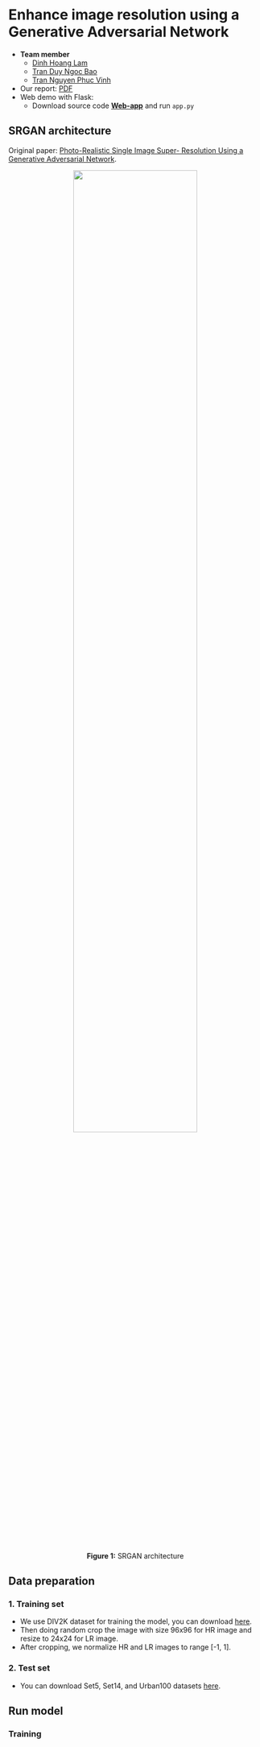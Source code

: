 # **Enhance image resolution using a Generative Adversarial Network**
* **Team member**
    * [Dinh Hoang Lam](https://github.com/LamKser)
    * [Tran Duy Ngoc Bao](https://github.com/TranDuyNgocBao)
    * [Tran Nguyen Phuc Vinh](https://github.com/Lasky0908)
* Our report: [PDF](https://drive.google.com/file/d/1E4LMsEhZwS747aOu_rLXSmuXMrnNJH_h/view?usp=sharing)
* Web demo with Flask:  
   * Download source code [**Web-app**](https://github.com/LamKser/image-super-resolution-web-app) and run `app.py`
## **SRGAN architecture**
Original paper: [Photo-Realistic Single Image Super-
Resolution Using a Generative Adversarial Network](https://arxiv.org/abs/1609.04802?context=cs).

<div align="center">
    <img src="https://user-images.githubusercontent.com/83662223/179677280-874d1f3f-bb72-4efe-8012-6075bb0b8cac.jpeg" width="70%" height="70%">
</div>
<p align="center">
    <strong>Figure 1:</strong> SRGAN architecture
</p>

## **Data preparation**
### **1. Training set**
* We use DIV2K dataset for training the model, you can download [here](https://github.com/LamKser/Image-super-resolution-using-GAN/tree/main/dataset).
* Then doing random crop the image with size 96x96 for HR image and resize to 24x24 for LR image.
* After cropping, we normalize HR and LR images to range [-1, 1].
### **2. Test set**
* You can download Set5, Set14, and Urban100 datasets [here](https://github.com/LamKser/Image-super-resolution-using-GAN/tree/main/dataset).

## **Run model**
### **Training**

